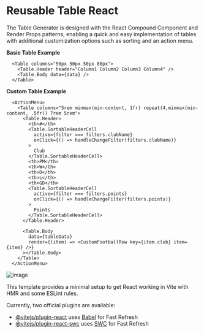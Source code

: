 # Reusable Table React


The Table Generator is designed with the React Compound Component and Render Props patterns, 
enabling a quick and easy implementation of tables with additional customization options such as sorting and an action menu.


**Basic Table Example**

      <Table columns="50px 50px 50px 80px">
        <Table.Header header="Column1 Column2 Column3 Column4" />
        <Table.Body data={data} />
      </Table>


**Custom Table Example**

      <ActionMenu>
        <Table columns="5rem minmax(min-content, 1fr) repeat(4,minmax(min-content, .5fr)) 7rem 5rem">
          <Table.Header>
            <th>#</th>
            <Table.SortableHeaderCell
              active={filter === filters.clubName}
              onClick={() => handleChangeFilter(filters.clubName)}
            >
              Club
            </Table.SortableHeaderCell>
            <th>PM</th>
            <th>W</th>
            <th>D</th>
            <th>L</th>
            <th>GD</th>
            <Table.SortableHeaderCell
              active={filter === filters.points}
              onClick={() => handleChangeFilter(filters.points)}
            >
              Points
            </Table.SortableHeaderCell>
          </Table.Header>

          <Table.Body
            data={tableData}
            render={(item) => <CustomFootballRow key={item.club} item={item} />}
          ></Table.Body>
        </Table>
      </ActionMenu>


![image](https://github.com/marincicp/reusable-table-react/assets/109846068/3dbe50a1-ee69-40fc-bd52-4222ce9aeacb)

This template provides a minimal setup to get React working in Vite with HMR and some ESLint rules.

Currently, two official plugins are available:

- [@vitejs/plugin-react](https://github.com/vitejs/vite-plugin-react/blob/main/packages/plugin-react/README.md) uses [Babel](https://babeljs.io/) for Fast Refresh
- [@vitejs/plugin-react-swc](https://github.com/vitejs/vite-plugin-react-swc) uses [SWC](https://swc.rs/) for Fast Refresh
